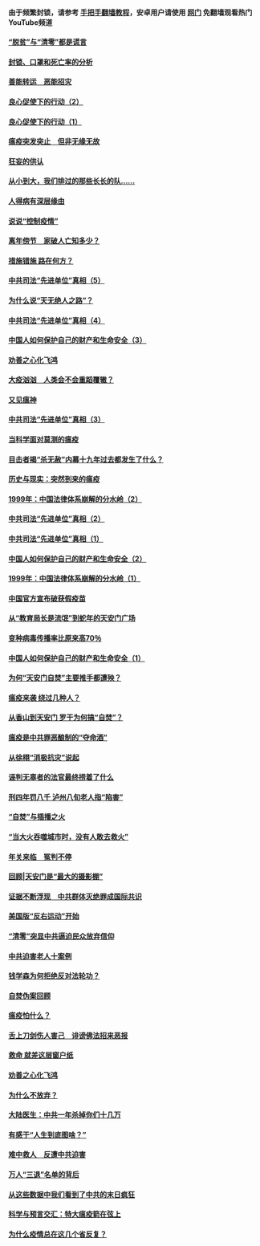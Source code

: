 #### 由于频繁封锁，请参考 [手把手翻墙教程](https://github.com/gfw-breaker/guides/wiki/)，安卓用户请使用 [网门](https://github.com/gfw-breaker/nogfw/blob/master/dl.md?t=03040901) 免翻墙观看热门YouTube频道 

#### [“脱贫”与“清零”都是谎言](../pages/19/421590.md?t=03040901) 

#### [封锁、口罩和死亡率的分析](../pages/19/421495.md?t=03040901) 

#### [善能转运　恶能招灾](../pages/19/421334.md?t=03040901) 

#### [良心促使下的行动（2）](../pages/19/421361.md?t=03040901) 

#### [良心促使下的行动（1）](../pages/19/421302.md?t=03040901) 

#### [瘟疫突发突止　但非无缘无故](../pages/19/421281.md?t=03040901) 

#### [狂妄的供认](../pages/19/421199.md?t=03040901) 

#### [从小到大，我们排过的那些长长的队……](../pages/19/421243.md?t=03040901) 

#### [人得病有深层缘由](../pages/19/420864.md?t=03040901) 

#### [说说“控制疫情”](../pages/19/420831.md?t=03040901) 

#### [离年傍节　家破人亡知多少？](../pages/19/420563.md?t=03040901) 

#### [措施错施  路在何方？](../pages/19/420076.md?t=03040901) 

#### [中共司法“先进单位”真相（5）](../pages/19/419453.md?t=03040901) 

#### [为什么说“天无绝人之路”？](../pages/19/419618.md?t=03040901) 

#### [中共司法“先进单位”真相（4）](../pages/19/419452.md?t=03040901) 

#### [中国人如何保护自己的财产和生命安全（3）](../pages/19/419405.md?t=03040901) 

#### [劝善之心化飞鸿](../pages/19/418758.md?t=03040901) 

#### [大疫汹汹　人类会不会重蹈覆辙？](../pages/19/419691.md?t=03040901) 

#### [又见瘟神](../pages/19/419225.md?t=03040901) 

#### [中共司法“先进单位”真相（3）](../pages/19/419451.md?t=03040901) 

#### [当科学面对莫测的瘟疫](../pages/19/419625.md?t=03040901) 

#### [目击者揭“杀无赦”内幕十九年过去都发生了什么？](../pages/19/419617.md?t=03040901) 

#### [历史与现实：突然到来的瘟疫](../pages/19/419619.md?t=03040901) 

#### [1999年：中国法律体系崩解的分水岭（2）](../pages/19/419455.md?t=03040901) 

#### [中共司法“先进单位”真相（2）](../pages/19/419450.md?t=03040901) 

#### [中共司法“先进单位”真相（1）](../pages/19/419449.md?t=03040901) 

#### [中国人如何保护自己的财产和生命安全（2）](../pages/19/419404.md?t=03040901) 

#### [1999年：中国法律体系崩解的分水岭（1）](../pages/19/419454.md?t=03040901) 

#### [中国官方宣布破获假疫苗](../pages/19/419504.md?t=03040901) 

#### [从“教育局长是流氓”到蛇年的天安门广场](../pages/19/419470.md?t=03040901) 

#### [变种病毒传播率比原来高70％](../pages/19/419456.md?t=03040901) 

#### [中国人如何保护自己的财产和生命安全（1）](../pages/19/419403.md?t=03040901) 

#### [为何“天安门自焚”主要推手都遭殃？](../pages/19/419348.md?t=03040901) 

#### [瘟疫来袭 绕过几种人？](../pages/19/419349.md?t=03040901) 

#### [从香山到天安门 罗干为何搞“自焚”？](../pages/19/419270.md?t=03040901) 

#### [瘟疫是中共罪恶酿制的“夺命酒”](../pages/19/419223.md?t=03040901) 

#### [从徐栩“消极抗灾”说起](../pages/19/419224.md?t=03040901) 

#### [诬判无辜者的法官最终捞着了什么](../pages/19/419268.md?t=03040901) 

#### [刑四年罚八千 泸州八旬老人指“陷害”](../pages/19/419232.md?t=03040901) 

#### [“自焚”与插播之火](../pages/19/419226.md?t=03040901) 

#### [“当大火吞噬城市时，没有人敢去救火”](../pages/19/419077.md?t=03040901) 

#### [年关来临　冤判不停](../pages/19/419093.md?t=03040901) 

#### [回顾|天安门是“最大的摄影棚”](../pages/19/380866.md?t=03040901) 

#### [证据不断浮现　中共群体灭绝罪成国际共识](../pages/19/419031.md?t=03040901) 

#### [美国版“反右运动”开始](../pages/19/419030.md?t=03040901) 

#### [“清零”突显中共逼迫民众放弃信仰](../pages/19/418995.md?t=03040901) 

#### [中共迫害老人十案例](../pages/19/418831.md?t=03040901) 

#### [钱学森为何拒绝反对法轮功？](../pages/19/418905.md?t=03040901) 

#### [自焚伪案回顾](../pages/19/418799.md?t=03040901) 

#### [瘟疫怕什么？](../pages/19/418800.md?t=03040901) 

#### [舌上刀剑伤人害己　诽谤佛法招来恶报](../pages/19/418731.md?t=03040901) 

#### [救命 就差这层窗户纸](../pages/19/418706.md?t=03040901) 

#### [劝善之心化飞鸿](../pages/19/416766.md?t=03040901) 

#### [为什么不放弃？](../pages/19/418691.md?t=03040901) 

#### [大陆医生：中共一年杀掉你们十几万](../pages/19/418670.md?t=03040901) 

#### [有感于“人生到底图啥？”](../pages/19/418624.md?t=03040901) 

#### [难中救人　反遭中共迫害](../pages/19/418414.md?t=03040901) 

#### [万人“三退”名单的背后](../pages/19/418505.md?t=03040901) 

#### [从这些数据中我们看到了中共的末日疯狂](../pages/19/418420.md?t=03040901) 

#### [科学与预言交汇：特大瘟疫箭在弦上](../pages/19/418266.md?t=03040901) 

#### [为什么疫情总在这几个省反复？](../pages/19/418219.md?t=03040901) 


